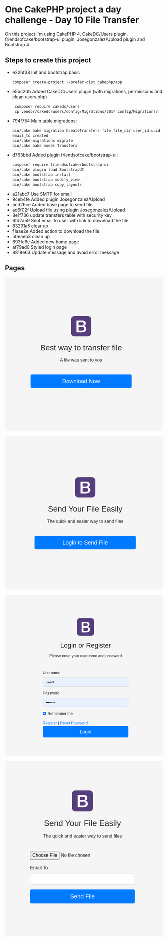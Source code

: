 # One CakePHP project a day challenge - Day 10 File Transfer

On this project I'm using CakePHP 4, CakeDC/Users plugin, friendsofcake/bootstrap-ui plugin, Josegonzalez/Upload plugin and Bootstrap 4

## Steps to create this project

- e22bf38 Init and bootstrap basic
  ```
  composer create-project --prefer-dist cakephp/app
  ```
- e5bc20b Added CakeDC/Users plugin (with migrations, permissions and clean users.php)
  ```
   composer require cakedc/users
   cp vendor/cakedc/users/config/Migrations/201* config/Migrations/
  ```
- 794f754 Main table migrations:
  ```
  bin/cake bake migration CreateTransfers file file_dir user_id:uuid email_to created
  bin/cake migrations migrate
  bin/cake bake model Transfers
  ```
- d763bbd Added plugin friendsofcake/bootstrap-ui:
  ```
  composer require friendsofcake/bootstrap-ui
  bin/cake plugin load BootstrapUI
  bin/cake bootstrap install
  bin/cake bootstrap modify_view
  bin/cake bootstrap copy_layouts
  ```
- a21abc7 Use SMTP for email
- 9ceb4fe Added plugin Josegonzalez/Upload
- 5cd26ce Added base page to send file
- ac6f02f Upload file using plugin Josegonzalez/Upload
- 8e1f736 update transfers table with security key
- 6fd2a59 Sent email to user with link to download the file
- 83291a5 clear up
- f1aae2e Added action to download the file
- 50eaeb3 clean up
- 693fc6e Added new home page
- af79ad0 Styled login page
- 8818e63 Update message and avoid error message


## Pages

![alt text](./result-10-transfers-04.png)

![alt text](./result-10-transfers-01.png)

![alt text](./result-10-transfers-02.png)

![alt text](./result-10-transfers-03.png)
